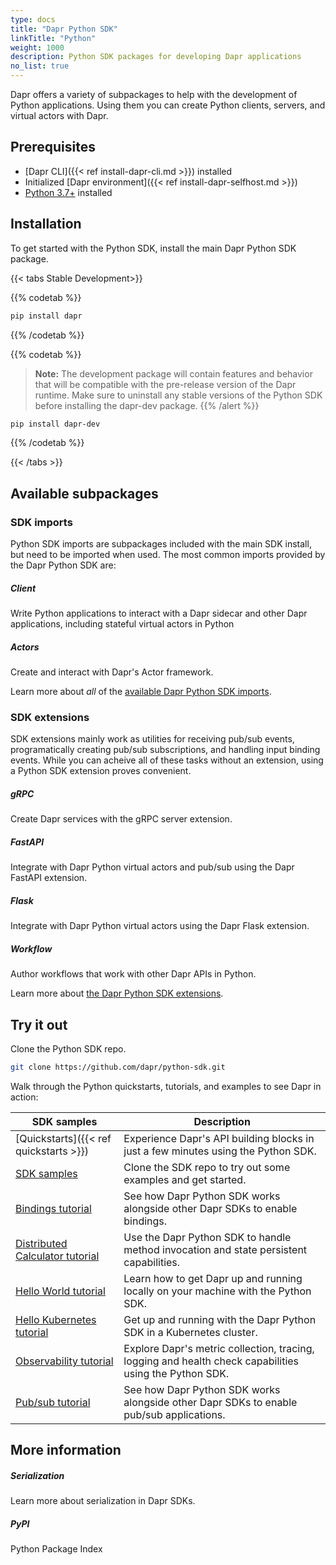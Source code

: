 ```yaml
---
type: docs
title: "Dapr Python SDK"
linkTitle: "Python"
weight: 1000
description: Python SDK packages for developing Dapr applications
no_list: true
---
```


Dapr offers a variety of subpackages to help with the development of Python applications. Using them you can create Python clients, servers, and virtual actors with Dapr.

## Prerequisites

- [Dapr CLI]({{< ref install-dapr-cli.md >}}) installed
- Initialized [Dapr environment]({{< ref install-dapr-selfhost.md >}})
- [Python 3.7+](https://www.python.org/downloads/) installed

## Installation

To get started with the Python SDK, install the main Dapr Python SDK package. 

{{< tabs Stable Development>}}

{{% codetab %}}
<!--stable-->
```bash
pip install dapr
```
{{% /codetab %}}

{{% codetab %}}
<!--dev-->
> **Note:** The development package will contain features and behavior that will be compatible with the pre-release version of the Dapr runtime. Make sure to uninstall any stable versions of the Python SDK before installing the dapr-dev package.
{{% /alert %}}

```bash
pip install dapr-dev
```

{{% /codetab %}}

{{< /tabs >}}


## Available subpackages

### SDK imports

Python SDK imports are subpackages included with the main SDK install, but need to be imported when used. The most common imports provided by the Dapr Python SDK are:

<div class="card-deck">
  <div class="card">
    <div class="card-body">
      <h5 class="card-title"><b>Client</b></h5>
      <p class="card-text">Write Python applications to interact with a Dapr sidecar and other Dapr applications, including stateful virtual actors in Python</p>
      <a href="{{< ref python-client >}}" class="stretched-link"></a>
    </div>
  </div>
  <div class="card">
    <div class="card-body">
      <h5 class="card-title"><b>Actors</b></h5>
      <p class="card-text">Create and interact with Dapr's Actor framework.</p>
      <a href="{{< ref python-actor >}}" class="stretched-link"></a>
    </div>
  </div>
</div>

Learn more about _all_ of the [available Dapr Python SDK imports](https://github.com/dapr/python-sdk/tree/master/dapr). 

### SDK extensions

SDK extensions mainly work as utilities for receiving pub/sub events, programatically creating pub/sub subscriptions, and handling input binding events. While you can acheive all of these tasks without an extension, using a Python SDK extension proves convenient.

<div class="card-deck">
  <div class="card">
    <div class="card-body">
      <h5 class="card-title"><b>gRPC</b></h5>
      <p class="card-text">Create Dapr services with the gRPC server extension.</p>
      <a href="{{< ref python-grpc >}}" class="stretched-link"></a>
    </div>
  </div>
  <div class="card">
    <div class="card-body">
      <h5 class="card-title"><b>FastAPI</b></h5>
      <p class="card-text">Integrate with Dapr Python virtual actors and pub/sub using the Dapr FastAPI extension.</p>
      <a href="{{< ref python-fastapi >}}" class="stretched-link"></a>
    </div>
  </div>
  <div class="card">
    <div class="card-body">
      <h5 class="card-title"><b>Flask</b></h5>
      <p class="card-text">Integrate with Dapr Python virtual actors using the Dapr Flask extension.</p>
      <a href="{{< ref python-sdk-extensions >}}" class="stretched-link"></a>
    </div>
  </div>
  <div class="card">
    <div class="card-body">
      <h5 class="card-title"><b>Workflow</b></h5>
      <p class="card-text">Author workflows that work with other Dapr APIs in Python.</p>
      <a href="{{< ref python-workflow >}}" class="stretched-link"></a>
    </div>
  </div>
</div>

Learn more about [the Dapr Python SDK extensions](https://github.com/dapr/python-sdk/tree/master/ext).

## Try it out

Clone the Python SDK repo.

```bash
git clone https://github.com/dapr/python-sdk.git
```

Walk through the Python quickstarts, tutorials, and examples to see Dapr in action:

| SDK samples | Description |
| ----------- | ----------- |
| [Quickstarts]({{< ref quickstarts >}}) | Experience Dapr's API building blocks in just a few minutes using the Python SDK. |
| [SDK samples](https://github.com/dapr/python-sdk/tree/master/examples) | Clone the SDK repo to try out some examples and get started. |
| [Bindings tutorial](https://github.com/dapr/quickstarts/tree/master/tutorials/bindings) | See how Dapr Python SDK works alongside other Dapr SDKs to enable bindings. |
| [Distributed Calculator tutorial](https://github.com/dapr/quickstarts/tree/master/tutorials/distributed-calculator/python) | Use the Dapr Python SDK to handle method invocation and state persistent capabilities. |
| [Hello World tutorial](https://github.com/dapr/quickstarts/tree/master/tutorials/hello-world) | Learn how to get Dapr up and running locally on your machine with the Python SDK. |
| [Hello Kubernetes tutorial](https://github.com/dapr/quickstarts/tree/master/tutorials/hello-kubernetes) | Get up and running with the Dapr Python SDK in a Kubernetes cluster. |
| [Observability tutorial](https://github.com/dapr/quickstarts/tree/master/tutorials/observability) | Explore Dapr's metric collection, tracing, logging and health check capabilities using the Python SDK. |
| [Pub/sub tutorial](https://github.com/dapr/quickstarts/tree/master/tutorials/pub-sub) | See how Dapr Python SDK works alongside other Dapr SDKs to enable pub/sub applications. |


## More information

<div class="card-deck">
  <div class="card">
    <div class="card-body">
      <h5 class="card-title"><b>Serialization</b></h5>
      <p class="card-text">Learn more about serialization in Dapr SDKs.</p>
      <a href="{{< ref sdk-serialization >}}" class="stretched-link"></a>
    </div>
  </div>
  <div class="card">
    <div class="card-body">
      <h5 class="card-title"><b>PyPI</b></h5>
      <p class="card-text">Python Package Index</p>
      <a href="https://pypi.org/user/dapr.io/" class="stretched-link"></a>
    </div>
  </div>
</div>